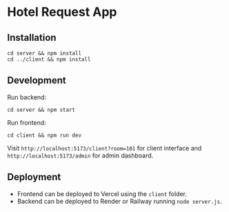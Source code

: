 # Hotel Request App

## Installation

```
cd server && npm install
cd ../client && npm install
```

## Development

Run backend:
```
cd server && npm start
```
Run frontend:
```
cd client && npm run dev
```

Visit `http://localhost:5173/client?room=101` for client interface and `http://localhost:5173/admin` for admin dashboard.

## Deployment

- Frontend can be deployed to Vercel using the `client` folder.
- Backend can be deployed to Render or Railway running `node server.js`.


